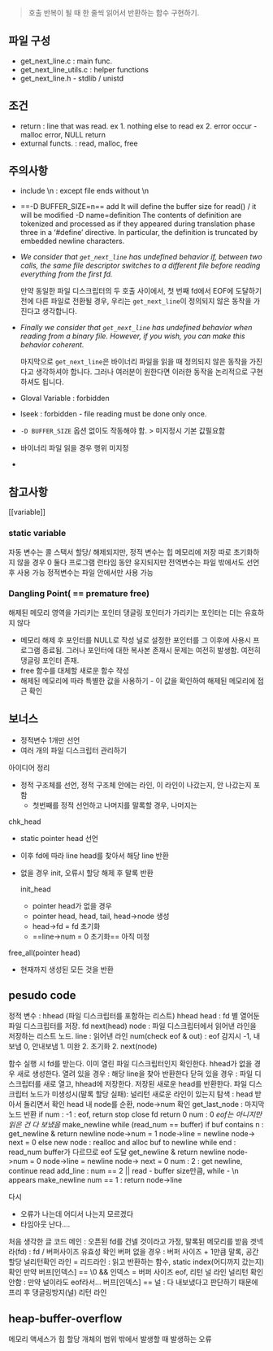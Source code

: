 > 호출 반복이 될 때 한 줄씩 읽어서 반환하는 함수 구현하기.

## 파일 구성
- get_next_line.c : main func.
- get_next_line_utils.c : helper functions
- get_next_line.h - stdlib / unistd

## 조건
- return : line that was read.
	ex 1. nothing else to read
	ex 2. error occur - malloc error, NULL return
- exturnal functs. : read, malloc, free

## 주의사항
- include \n : except file ends without \n
- ==-D BUFFER_SIZE=n== add It will define the buffer size for read() / it will be modified
	-D name=definition
	The contents of definition are tokenized and processed as if they appeared during translation phase three in a ‘#define’ directive. In particular, the definition is truncated by embedded newline characters.
-  _We consider that `get_next_line` has undefined behavior if, between two calls, the same file descriptor switches to a different file before reading everything from the first fd._
    
    만약 동일한 파일 디스크립터의 두 호출 사이에서, 첫 번째 fd에서 EOF에 도달하기 전에 다른 파일로 전환될 경우, 우리는 `get_next_line`이 정의되지 않은 동작을 가진다고 생각합니다.
-   _Finally we consider that `get_next_line` has undefined behavior when reading from a binary file. However, if you wish, you can make this behavior coherent._
    
    마지막으로 `get_next_line`은 바이너리 파일을 읽을 때 정의되지 않은 동작을 가진다고 생각하셔야 합니다. 그러나 여러분이 원한다면 이러한 동작을 논리적으로 구현하셔도 됩니다.

- Gloval Variable : forbidden
- lseek : forbidden - file reading must be done only once.
- `-D BUFFER_SIZE` 옵션  없이도  작동해야 함. > 미지정시 기본 값필요함
- 바이너리 파일 읽을 경우 행위 미지정
- 
## 참고사항
[[variable]]
### static variable
자동 변수는 콜 스택서 할당/ 해제되지만, 정적 변수는 힙 메모리에 저장
따로 초기화하지 않을 경우 0
둘다 프로그램 런타임 동안 유지되지만 
전역변수는 파일 밖에서도 선언 후 사용 가능
정적변수는 파일 안에서만 사용 가능

### Dangling Point( == premature free)
해제된 메모리 영역을 가리키는 포인터
댕글링 포인터가 가리키는 포인터는 더는 유효하지 않다
- 메모리 해제 후 포인터를 NULL로 작성
	널로 설정한 포인터를 그 이후에 사용시 프로그램 종료됨. 그러나 포인터에 대한 복사본 존재시 문제는 여전히 발생함. 여전히 댕글링 포인터 존재.
- free 함수를 대체할 새로운 함수 작성
- 해제된 메모리에 따라 특별한 값을 사용하기 - 이 값을 확인하여 해제된 메모리에 접근 확인

## 보너스
- 정적변수 1개만 선언
- 여러 개의 파일 디스크립터 관리하기


아이디어 정리
- 정적 구조체를 선언, 정적 구조체 안에는 라인, 이 라인이 나갔는지, 안 나갔는지 포함
	- 첫번째를 정적 선언하고 나머지를 말록할 경우, 나머지는 

chk_head
- static pointer head 선언 
- 이후 fd에 따라 line head를 찾아서 해당 line 반환
- 없을 경우 init, 오류시 할당 해제 후 말록 반환

	init_head
	- pointer head가 없을 경우 
	- pointer head, head, tail, head->node 생성
	- head->fd = fd 초기화
	- ==line->num = 0 초기화== 아직 미정
	

free_all(pointer head)
- 현재까지 생성된 모든 것을 반환

## pesudo code
정적 변수 : hhead (파일 디스크립터를 포함하는 리스트) 
hhead 
	head : fd 별 열어둔 파일 디스크립터를 저장.
		fd
		next(head)
		node : 파일 디스크립터에서 읽어낸 라인을 저장하는 리스트 노드.
			line : 읽어낸 라인
			num(check eof & out) : eof 감지시 -1, 내보냄 0, 안내보냄 1. 미완 2. 초기화 2.
			next(node)

함수 실행 시 fd를 받는다.
	이미 열린 파일 디스크립터인지 확인한다.
			hhead가 없을 경우 새로 생성한다.
		열려 있을 경우 : 해당 line을 찾아 반환한다
		닫혀 있을 경우 : 파일 디스크립터를 새로 열고, hhead에 저장한다. 저장된 새로운 head를 반환한다.
	파일 디스크립터 노드가 미생성시(말록 할당 실패): 널리턴
	새로운 라인이 있는지 탐색 : head 받아서 돌리면서 확인
		head 내 node를 순환, node->num 확인
		get_last_node : 마지막 노드 반환
		if
			num : -1 : eof, return stop
				close fd
				return 0
			num : 0  *eof는 아니지만 읽은 건 다 보냈음* 
				make_newline
					while (read_num == buffer)
							if  buf contains n : 
								get_newline & return newline
									node->num = 1
									node->line = newline
									node-> next = 0 
							else
								new node : realloc and alloc buf to newline
					while end : read_num buffer가 다르므로 eof 도달
						get_newline & return newline
							node->num = 0
							node->line = newline
							node-> next = 0 
			num : 2 : get newline, continue
				read add_line : num == 2 || 
					read - buffer size만큼, while - \n appears
					make_newline
			num == 1 
				: return node->line


다시
- 오류가 나는데 어디서 나는지 모르겠다
- 타임아웃 난다....

처음 생각한 글 코드
메인 : 오픈된 fd를 건넬 것이라고 가정, 말록된 메모리를 받음
겟넥라(fd) : 
	fd  / 버퍼사이즈 유효성 확인
	버퍼 없을 경우 : 버퍼 사이즈 + 1만큼 말록, 공간 할당
		널리턴확인
	라인 = 리드라인 : 읽고 반환하는 함수, static index(어디까지 갔는지) 확인
		만약 버프[인덱스] == \0 && 인덱스 = 버퍼 사이즈
			eof, 리턴 널
	라인 널리턴 확인 안함 : 만약 널이라도 eof라서...
	버프[인덱스] == 널 : 다 내보냈다고 판단하기 때문에 
		프리 후 댕글링방지(널)
	리턴 라인


## heap-buffer-overflow
메모리 액세스가 힙 할당 개체의 범위 밖에서 발생할 때 발생하는 오류
